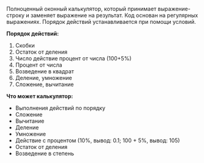 Полноценный оконный калькулятор, который принимает выражение-строку и заменяет выражение на результат. 
Код основан на регулярных выражениях.
Порядок действий устанавливается при помощи условий.

**Порядок действий:**
1. Скобки
2. Остаток от деления
3. Число действие процент от числа (100+5%)
4. Процент от числа
5. Возведение в квадрат
6. Деление, умножение
7. Сложение, вычитание

**Что может калькулятор:**
* Выполнения действий по порядку
* Сложение
* Вычитание
* Деление
* Умножение
* Действие с процентом (10%, вывод: 0.1; 100 + 5%, вывод: 105)
* Остаток от деления
* Возведение в степень
